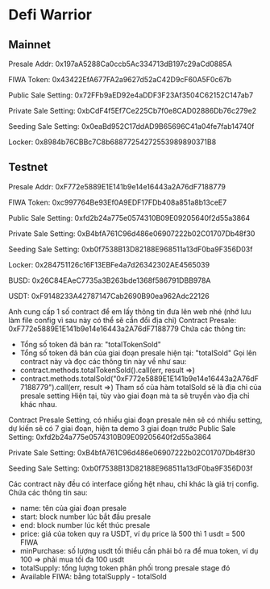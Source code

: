 # Defi Warrior
## Mainnet
Presale Addr: 0x197aA5288Ca0ccb5Ac334713dB197c29aCd0885A

FIWA Token: 0x43422EfA677FA2a9627d52aC42D9cF60A5F0c67b

Public Sale Setting: 0x72FFb9aED92e4aDDF3F23Af3504C62152C147ab7

Private Sale Setting: 0xbCdF4f5Ef7Ce225Cb7f0e8CAD02886Db76c279e2

Seeding Sale Setting: 0x0eaBd952C17ddAD9B65696C41a04fe7fab14740f

Locker: 0x8984b76CBBc7C8b68877254272553989890371B8

## Testnet

Presale Addr: 0xF772e5889E1E141b9e14e16443a2A76dF7188779

FIWA Token: 0xc997764Be93Ef0A9EDF17FDb408a851a8b13ceE7

Public Sale Setting: 0xfd2b24a775e0574310B09E09205640f2d55a3864

Private Sale Setting: 0xB4bfA761C96d486e06907222b02C01707Db48f30

Seeding Sale Setting: 0xb0f7538B13D82188E968511a13dF0ba9F356D03f

Locker: 0x284751126c16F13EBFe4a7d26342302AE4565039

BUSD: 0x26C84EAeC7735a3B263bde1368f586791DBB978A

USDT: 0xF9148233A42787147Cab2690B90ea962Adc22126

Anh cung cấp 1 số contract để em lấy thông tin đưa lên web nhé (nhớ lưu làm file config vì sau này có thể sẽ cần đổi địa chỉ)
Contract Presale: 0xF772e5889E1E141b9e14e16443a2A76dF7188779
Chứa các thông tin:
- Tổng số token đã bán ra: "totalTokenSold"
- Tổng số token đã bán của giai đoạn presale hiện tại: "totalSold"
Gọi lên contract này và đọc các thông tin này về như sau:
- contract.methods.totalTokenSold().call(err, result =>)
- contract.methods.totalSold("0xF772e5889E1E141b9e14e16443a2A76dF7188779").call(err, result =>)
Tham số của hàm totalSold sẽ là địa chỉ của presale setting Hiện tại, tùy vào giai đoạn mà ta sẽ truyền vào địa chỉ khác nhau.

Contract Presale Setting, có nhiều giai đoạn presale nên sẽ có nhiều setting, dự kiến sẽ có 7 giai đoạn, hiện ta demo 3 giai đoạn trước
Public Sale Setting: 0xfd2b24a775e0574310B09E09205640f2d55a3864

Private Sale Setting: 0xB4bfA761C96d486e06907222b02C01707Db48f30

Seeding Sale Setting: 0xb0f7538B13D82188E968511a13dF0ba9F356D03f

Các contract này đều có interface giống hệt nhau, chỉ khác là giá trị config.
Chứa các thông tin sau:
- name: tên của giai đoạn presale
- start: block number lúc bắt đầu presale
- end: block number lúc kết thúc presale
- price: giá của token quy ra USDT, ví dụ price là 500 thì 1 usdt = 500 FIWA
- minPurchase: số lượng usdt tối thiểu cần phải bỏ ra để mua token, ví dụ 100 => phải mua tối đa 100 usdt
- totalSupply: tổng lượng token phân phối trong presale stage đó
- Available FIWA: bằng totalSupply - totalSold